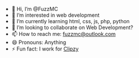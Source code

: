 - 👋 Hi, I’m @FuzzMC
- 👀 I’m interested in web development
- 🌱 I’m currently learning html, css, js, php, python
- 💞️ I’m looking to collaborate on Web Development?
- 📫 How to reach me: fuzzmc@outlook.com
- 😄 Pronouns: Anything
- ⚡ Fun fact: I work for <a href="https://clipzyapp.com">Clipzy</a>

<!---
FuzzMC/FuzzMC is a ✨ special ✨ repository because its `README.md` (this file) appears on your GitHub profile.
You can click the Preview link to take a look at your changes.
--->
